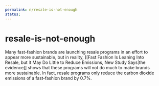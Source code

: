 ```yaml
---
permalink: n/resale-is-not-enough
status: 
---
```

# resale-is-not-enough

Many fast-fashion brands are launching resale programs in an effort to appear more sustainable, but in reality, [[Fast Fashion Is Leaning Into Resale, but It May Do Little to Reduce Emissions, New Study Says|the evidence]] shows that these programs will not do much to make brands more sustainable. In fact, resale programs only reduce the carbon dioxide emissions of a fast-fashion brand by 0.7%.
